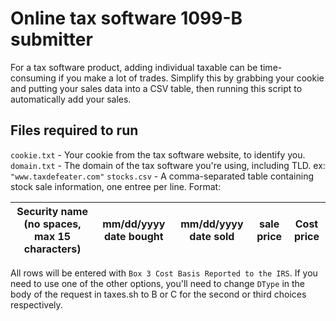 # Online tax software 1099-B submitter

For a tax software product, adding individual taxable can be time-consuming if you make a lot of trades. Simplify this by grabbing your cookie and putting your sales data into a CSV table, then running this script to automatically add your sales.

## Files required to run
`cookie.txt` - Your cookie from the tax software website, to identify you.
`domain.txt` - The domain of the tax software you're using, including TLD. ex: `"www.taxdefeater.com"`
`stocks.csv` - A comma-separated table containing stock sale information, one entree per line. Format:

| Security name (no spaces, max 15 characters) | mm/dd/yyyy date bought | mm/dd/yyyy date sold | sale price | Cost price |
| --- | --- | --- | --- | --- |

All rows will be entered with `Box 3 Cost Basis Reported to the IRS`. If you need to use one of the other options, you'll need to change `DType` in the body of the request in taxes.sh to B or C for the second or third choices respectively.
